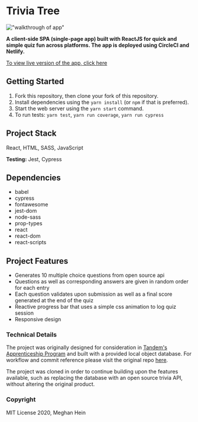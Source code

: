 # Trivia Tree

!["walkthrough of app"](https://github.com/meghein/trivia-tree/blob/master/docs/trivia.gif)

__A client-side SPA (single-page app) built with ReactJS for quick and simple quiz fun across platforms. The app is deployed using CircleCI and Netlify.__

[To view live version of the app, click here](https://trivia-tree.netlify.app/ "Netlify deployment")

## Getting Started

1. Fork this repository, then clone your fork of this repository.
2. Install dependencies using the `yarn install` (or `npm` if that is preferred).
3. Start the web server using the `yarn start` command.
4. To run tests: `yarn test`, `yarn run coverage`, `yarn run cypress`

## Project Stack

React, HTML, SASS, JavaScript

__Testing:__ Jest, Cypress

## Dependencies

- babel
- cypress
- fontawesome
- jest-dom
- node-sass
- prop-types
- react
- react-dom
- react-scripts

## Project Features

- Generates 10 multiple choice questions from open source api
- Questions as well as corresponding answers are given in random order for each entry
- Each question validates upon submission as well as a final score generated at the end of the quiz
- Reactive progress bar that uses a simple css animation to log quiz session
- Responsive design

### Technical Details

The project was originally designed for consideration in [Tandem's Apprenticeship Program](https://madeintandem.com/about/apprenticeship-program/) and built with a provided local object database. For workflow and commit reference please visit the original repo [here](https://github.com/meghein/tandem-test).

The project was cloned in order to continue building upon the features available, such as replacing the database with an open source trivia API, without altering the original product.

### Copyright

MIT License 2020, Meghan Hein
